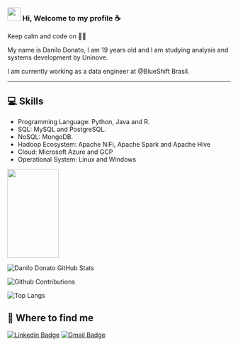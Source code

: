 ### <img src="https://media.giphy.com/media/hvRJCLFzcasrR4ia7z/giphy.gif" width="30px"> Hi, Welcome to my profile :coffee: 

Keep calm and code on :man_technologist:
  
My name is Danilo Donato, I am 19 years old and I am studying analysis and systems development by Uninove. 

I am currently working as a data engineer at @BlueShift Brasil.

----
## :computer: Skills
* Programming Language: Python, Java and R.
* SQL: MySQL and PostgreSQL.
* NoSQL: MongoDB.
* Hadoop Ecosystem: Apache NiFi, Apache Spark and Apache Hive
* Cloud: Microsoft Azure and GCP
* Operational System: Linux and Windows

<p>
  <img 
       width="48%" 
       min-width="420px" 
       height="200px" 
       align="center" 
       src="https://github-readme-stats.vercel.app/api?username=danilo8br&show_icons=true&theme=radical&text_color=999&title_color=fff&icon_color=7f9&bg_color=222&cache_seconds=2500&hide_border=true"/>
      
</p>

<p align="left">
	<img alt="Danilo Donato GitHub Stats" src="https://github-readme-stats.vercel.app/api?username=DaniloDonato&theme=radical-dark&show_icons=true&hide_border=true" title="Danilo Donato GitHub Stats" />
</p>

<p align="left">
	<img alt="Github Contributions" src="https://github-readme-streak-stats.herokuapp.com/?user=DaniloDonato&theme=radical-dark&hide_border=true" title="Github Contributions" />
</p>

<p align="left">
	<img alt="Top Langs" src="https://github-readme-stats.vercel.app/api/top-langs/?username=DaniloDonato&layout=radical=chartreuse-dark&hide_border=true" title="Top Langs" />
</p>



## :mag_right: Where to find me

[![Linkedin Badge](https://img.shields.io/badge/-LinkedIn-blue?style=flat-square&logo=Linkedin&logoColor=white&link=https://www.linkedin.com/in/danilodonato/)](https://www.linkedin.com/in/danilodonato/)
[![Gmail Badge](https://img.shields.io/badge/-Gmail-D14836?style=flat-square&logo=Gmail&logoColor=white)](mailto:danilodonato888@gmail.com)

